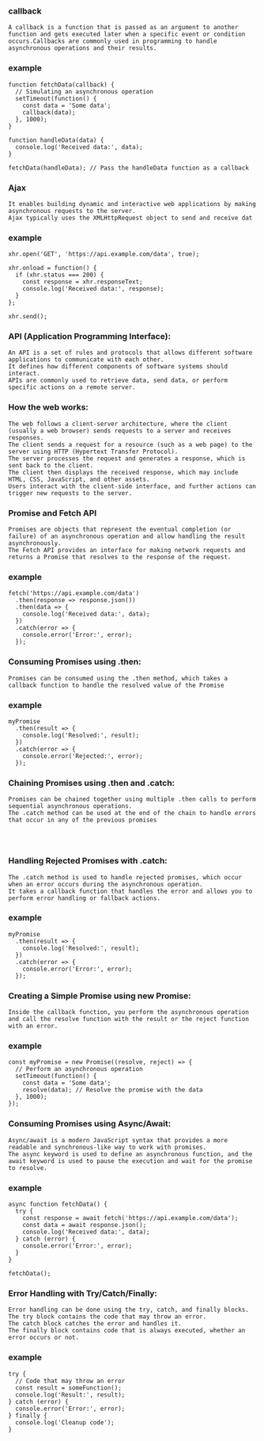 ### callback

```
A callback is a function that is passed as an argument to another function and gets executed later when a specific event or condition occurs.Callbacks are commonly used in programming to handle asynchronous operations and their results.

```

### example

```
function fetchData(callback) {
  // Simulating an asynchronous operation
  setTimeout(function() {
    const data = 'Some data';
    callback(data);
  }, 1000);
}

function handleData(data) {
  console.log('Received data:', data);
}

fetchData(handleData); // Pass the handleData function as a callback

```

### Ajax

```jax is a technique that allows web browsers to send and receive data from a server without refreshing the entire web page.
It enables building dynamic and interactive web applications by making asynchronous requests to the server.
Ajax typically uses the XMLHttpRequest object to send and receive dat
```

### example

```const xhr = new XMLHttpRequest();
xhr.open('GET', 'https://api.example.com/data', true);

xhr.onload = function() {
  if (xhr.status === 200) {
    const response = xhr.responseText;
    console.log('Received data:', response);
  }
};

xhr.send();

```

### API (Application Programming Interface):

```
An API is a set of rules and protocols that allows different software applications to communicate with each other.
It defines how different components of software systems should interact.
APIs are commonly used to retrieve data, send data, or perform specific actions on a remote server.
```

### How the web works:

```
The web follows a client-server architecture, where the client (usually a web browser) sends requests to a server and receives responses.
The client sends a request for a resource (such as a web page) to the server using HTTP (Hypertext Transfer Protocol).
The server processes the request and generates a response, which is sent back to the client.
The client then displays the received response, which may include HTML, CSS, JavaScript, and other assets.
Users interact with the client-side interface, and further actions can trigger new requests to the server.
```

### Promise and Fetch API

```
Promises are objects that represent the eventual completion (or failure) of an asynchronous operation and allow handling the result asynchronously.
The Fetch API provides an interface for making network requests and returns a Promise that resolves to the response of the request.
```

### example

```
fetch('https://api.example.com/data')
  .then(response => response.json())
  .then(data => {
    console.log('Received data:', data);
  })
  .catch(error => {
    console.error('Error:', error);
  });

```

### Consuming Promises using .then:

```
Promises can be consumed using the .then method, which takes a callback function to handle the resolved value of the Promise
```

### example

```
myPromise
  .then(result => {
    console.log('Resolved:', result);
  })
  .catch(error => {
    console.error('Rejected:', error);
  });

```

### Chaining Promises using .then and .catch:

```
Promises can be chained together using multiple .then calls to perform sequential asynchronous operations.
The .catch method can be used at the end of the chain to handle errors that occur in any of the previous promises




```

### Handling Rejected Promises with .catch:

```
The .catch method is used to handle rejected promises, which occur when an error occurs during the asynchronous operation.
It takes a callback function that handles the error and allows you to perform error handling or fallback actions.
```

### example

```
myPromise
  .then(result => {
    console.log('Resolved:', result);
  })
  .catch(error => {
    console.error('Error:', error);
  });

```

### Creating a Simple Promise using new Promise:

```Promises can be created using the new Promise constructor, which takes a callback function with resolve and reject parameters.
Inside the callback function, you perform the asynchronous operation and call the resolve function with the result or the reject function with an error.
```

### example

```
const myPromise = new Promise((resolve, reject) => {
  // Perform an asynchronous operation
  setTimeout(function() {
    const data = 'Some data';
    resolve(data); // Resolve the promise with the data
  }, 1000);
});

```

### Consuming Promises using Async/Await:

```
Async/await is a modern JavaScript syntax that provides a more readable and synchronous-like way to work with promises.
The async keyword is used to define an asynchronous function, and the await keyword is used to pause the execution and wait for the promise to resolve.
```

### example

```
async function fetchData() {
  try {
    const response = await fetch('https://api.example.com/data');
    const data = await response.json();
    console.log('Received data:', data);
  } catch (error) {
    console.error('Error:', error);
  }
}

fetchData();

```

### Error Handling with Try/Catch/Finally:

```
Error handling can be done using the try, catch, and finally blocks.
The try block contains the code that may throw an error.
The catch block catches the error and handles it.
The finally block contains code that is always executed, whether an error occurs or not.
```

### example

```
try {
  // Code that may throw an error
  const result = someFunction();
  console.log('Result:', result);
} catch (error) {
  console.error('Error:', error);
} finally {
  console.log('Cleanup code');
}

```
